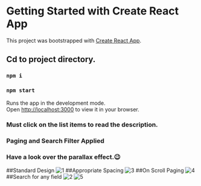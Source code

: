 # Getting Started with Create React App

This project was bootstrapped with [Create React App](https://github.com/facebook/create-react-app).

## Cd to project directory.

### `npm i`

### `npm start`

Runs the app in the development mode.\
Open [http://localhost:3000](http://localhost:3000) to view it in your browser.

### Must click on the list items to read the description.
### Paging and Search Filter Applied
### Have a look over the parallax effect.😉

##Standard Design
![1](https://user-images.githubusercontent.com/67586389/201453287-d26c464d-f841-40ef-a963-618749273a40.png)
##Appropriate Spacing
![3](https://user-images.githubusercontent.com/67586389/201453306-23aa0cf9-acf5-4eb4-be31-3b5e17008388.png)
##On Scroll Paging
![4](https://user-images.githubusercontent.com/67586389/201453307-d5722ef6-78ce-4520-8d88-e4d76bf578a5.png)
##Search for any field
![2](https://user-images.githubusercontent.com/67586389/201453303-8d15f9e6-b9ad-4efe-aade-fe3fbbeaafba.png)
![5](https://user-images.githubusercontent.com/67586389/201453284-4e9bafeb-c2ed-4d11-8ac5-b7c4fa9a6791.png)
